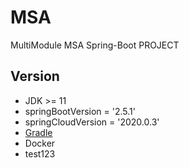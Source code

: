 # MSA
 MultiModule MSA Spring-Boot PROJECT 

## Version
- JDK >= 11
- springBootVersion = '2.5.1'
- springCloudVersion = '2020.0.3'
- [Gradle](https://gradle.org/install/)
- Docker
- test123

